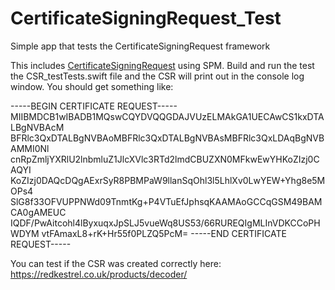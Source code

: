 # CertificateSigningRequest_Test
Simple app that tests the CertificateSigningRequest framework

This includes [CertificateSigningRequest](https://github.com/cbaker6/CertificateSigningRequest) using SPM. Build and run the test the CSR_testTests.swift file and the CSR will print out in the console log window. You should get something like:

-----BEGIN CERTIFICATE REQUEST-----
MIIBMDCB1wIBADB1MQswCQYDVQQGDAJVUzELMAkGA1UECAwCS1kxDTALBgNVBAcM
BFRlc3QxDTALBgNVBAoMBFRlc3QxDTALBgNVBAsMBFRlc3QxLDAqBgNVBAMMI0Nl
cnRpZmljYXRlU2lnbmluZ1JlcXVlc3RTd2lmdCBUZXN0MFkwEwYHKoZIzj0CAQYI
KoZIzj0DAQcDQgAExrSyR8PBMPaW9llanSqOhl3l5LhlXv0LwYEW+Yhg8e5MOPs4
SlG8f33OFVUPPNWd09TnmtKg+P4VTuEfJphsqKAAMAoGCCqGSM49BAMCA0gAMEUC
IQDF/PwAitcohl4lByxuqxJpSLJ5vueWq8US53/66RUREQIgMLInVDKCCoPHWDYM
vtFAmaxL8+rK+Hr55f0PLZQ5PcM=
-----END CERTIFICATE REQUEST-----

You can test if the CSR was created correctly here: https://redkestrel.co.uk/products/decoder/
